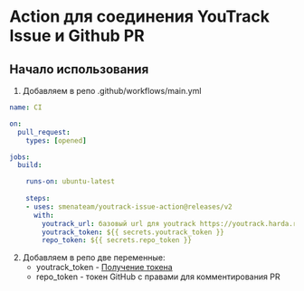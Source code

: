 # Action для соединения YouTrack Issue и Github PR
## Начало использования
1. Добавляем в репо .github/workflows/main.yml

```yaml
name: CI

on:
  pull_request:
    types: [opened]

jobs:
  build:

    runs-on: ubuntu-latest
    
    steps:
    - uses: smenateam/youtrack-issue-action@releases/v2
      with:
        youtrack_url: базовый url для youtrack https://youtrack.harda.ru
        youtrack_token: ${{ secrets.youtrack_token }}
        repo_token: ${{ secrets.repo_token }}
```
2. Добавляем в репо две переменные:
    - youtrack_token - [Получение токена](https://www.jetbrains.com/help/youtrack/incloud/Manage-Permanent-Token.html)
    - repo_token - токен GitHub c правами для комментирования PR
